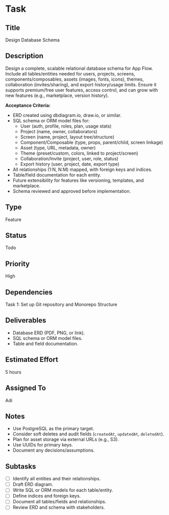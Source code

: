# Task

## Title
Design Database Schema

## Description
Design a complete, scalable relational database schema for App Flow. Include all tables/entities needed for users, projects, screens, components/composables, assets (images, fonts, icons), themes, collaboration (invites/sharing), and export history/usage limits. Ensure it supports premium/free user features, access control, and can grow with new features (e.g., marketplace, version history).

**Acceptance Criteria:**
- ERD created using dbdiagram.io, draw.io, or similar.
- SQL schema or ORM model files for:
    - User (auth, profile, roles, plan, usage stats)
    - Project (name, owner, collaborators)
    - Screen (name, project, layout tree/structure)
    - Component/Composable (type, props, parent/child, screen linkage)
    - Asset (type, URL, metadata, owner)
    - Theme (preset/custom, colors, linked to project/screen)
    - Collaboration/Invite (project, user, role, status)
    - Export history (user, project, date, export type)
- All relationships (1:N, N:M) mapped, with foreign keys and indices.
- Table/field documentation for each entity.
- Future extensibility for features like versioning, templates, and marketplace.
- Schema reviewed and approved before implementation.

## Type
Feature

## Status
Todo

## Priority
High

## Dependencies
Task 1: Set up Git repository and Monorepo Structure

## Deliverables
- Database ERD (PDF, PNG, or link).
- SQL schema or ORM model files.
- Table and field documentation.

## Estimated Effort
5 hours

## Assigned To
Adi

## Notes
- Use PostgreSQL as the primary target.
- Consider soft deletes and audit fields (`createdAt`, `updatedAt`, `deletedAt`).
- Plan for asset storage via external URLs (e.g., S3).
- Use UUIDs for primary keys.
- Document any decisions/assumptions.

## Subtasks
- [ ] Identify all entities and their relationships.
- [ ] Draft ERD diagram.
- [ ] Write SQL or ORM models for each table/entity.
- [ ] Define indices and foreign keys.
- [ ] Document all tables/fields and relationships.
- [ ] Review ERD and schema with stakeholders.